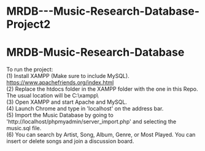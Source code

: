 # MRDB---Music-Research-Database-Project2

# MRDB-Music-Research-Database

To run the project:<br/>
    (1) Install XAMPP (Make sure to include MySQL).<br/>
            https://www.apachefriends.org/index.html  <br/>
    (2) Replace the htdocs folder in the XAMPP folder with the one in this Repo.<br/>
            The usual location will be C:\xampp\ <br/>
    (3) Open XAMPP and start Apache and MySQL.<br/>
    (4) Launch Chrome and type in 'localhost' on the address bar.<br/>
    (5) Import the Music Database by going to 'http://localhost/phpmyadmin/server_import.php' and selecting the music.sql file.<br/> 
    (6) You can search by Artist, Song, Album, Genre, or Most Played. You can insert or delete songs and join a discussion board.<br/>

